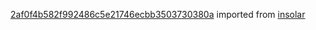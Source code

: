[2af0f4b582f992486c5e21746ecbb3503730380a](https://github.com/insolar/insolar/commit/2af0f4b582f992486c5e21746ecbb3503730380a) imported from [insolar](https://github.com/insolar/insolar)
